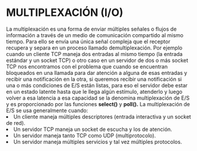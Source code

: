 <h1>MULTIPLEXACIÓN (I/O)</h1>
La multiplexación es una forma de enviar múltiples señales o flujos de información a través de un medio de comunicación compartido al mismo tiempo. Para ello se envía una única señal compleja que el receptor recupera y separa en un proceso llamado demultiplexación.
Por ejemplo cuando un cliente TCP maneja dos entradas al mismo tiempo (la entrada estándar y un socket TCP) o otro caso en un servidor de dos o más socket TCP nos encontramos con el problema que cuando se encuentran bloqueados en una llamada para dar atención a alguna de esas entradas y recibir una notificación en la otra, si queremos recibir una notificación si una o más condiciones de E/S están listas, para eso el servidor debe estar en un estado latente hasta que le llega algún estímulo, atenderlo y luego volver a esa latencia a esa capacidad se la denomina multiplexación de E/S y es proporcionado por las funciones <b>select()</b> y <b>poll().</b>
La multiplexación de E/S se usa generalmente cuando:
<li>Un cliente maneja múltiples descriptores (entrada interactiva y un socket de red).</li>
<li>Un servidor TCP maneja un socket de escucha y los de atención.</li>
<li>Un servidor maneja tanto TCP como UDP (multiprotocolo).</li>
<li>Un servidor maneja múltiples servicios y tal vez múltiples protocolos.</li>
